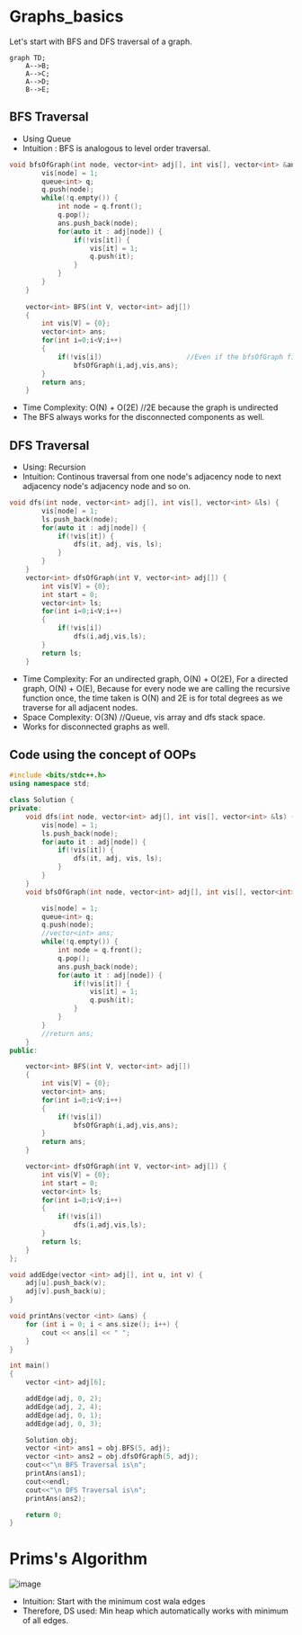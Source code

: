 # Graphs_basics
Let's start with BFS and DFS traversal of a graph. 

```mermaid
graph TD;
    A-->B;
    A-->C;
    A-->D;
    B-->E;
```

## BFS Traversal

- Using Queue
- Intuition : BFS is analogous to level order traversal. 
```cpp
void bfsOfGraph(int node, vector<int> adj[], int vis[], vector<int> &ans) {
        vis[node] = 1;
        queue<int> q;
        q.push(node);
        while(!q.empty()) {
            int node = q.front();
            q.pop();
            ans.push_back(node);
            for(auto it : adj[node]) {
                if(!vis[it]) {
                    vis[it] = 1;
                    q.push(it);
                }
            }
        }
    }
    
    vector<int> BFS(int V, vector<int> adj[])
    {
        int vis[V] = {0};
        vector<int> ans;
        for(int i=0;i<V;i++)
        {
            if(!vis[i])                     //Even if the bfsOfGraph finishes for one component, the loop will continue till V, thus providing a traversal for another component as well.
                bfsOfGraph(i,adj,vis,ans);  
        }
        return ans;
    }
```

- Time Complexity: O(N) + O(2E) //2E because the graph is undirected
- The BFS always works for the disconnected components as well.


## DFS Traversal
- Using: Recursion
- Intuition: Continous traversal from one node's adjacency node to next adjacency node's adjacency node and so on. 

```cpp
void dfs(int node, vector<int> adj[], int vis[], vector<int> &ls) {
        vis[node] = 1;
        ls.push_back(node);
        for(auto it : adj[node]) {
            if(!vis[it]) {
                dfs(it, adj, vis, ls);
            }
        }
    }
    vector<int> dfsOfGraph(int V, vector<int> adj[]) {
        int vis[V] = {0};
        int start = 0;
        vector<int> ls;
        for(int i=0;i<V;i++)
        {
            if(!vis[i])
                dfs(i,adj,vis,ls);
        }
        return ls;
    }
```
- Time Complexity: For an undirected graph, O(N) + O(2E), For a directed graph, O(N) + O(E), Because for every node we are calling the recursive function once, the time taken is O(N) and 2E is for total degrees as we traverse for all adjacent nodes.
- Space Complexity: O(3N) //Queue, vis array and dfs stack space.
- Works for disconnected graphs as well.


## Code using the concept of OOPs
```cpp
#include <bits/stdc++.h>
using namespace std;

class Solution {
private:
    void dfs(int node, vector<int> adj[], int vis[], vector<int> &ls) {
        vis[node] = 1;
        ls.push_back(node);
        for(auto it : adj[node]) {
            if(!vis[it]) {
                dfs(it, adj, vis, ls);
            }
        }
    }
    void bfsOfGraph(int node, vector<int> adj[], int vis[], vector<int> &ans) {

        vis[node] = 1;
        queue<int> q;
        q.push(node);
        //vector<int> ans;
        while(!q.empty()) {
            int node = q.front();
            q.pop();
            ans.push_back(node);
            for(auto it : adj[node]) {
                if(!vis[it]) {
                    vis[it] = 1;
                    q.push(it);
                }
            }
        }
        //return ans;
    }
public:

    vector<int> BFS(int V, vector<int> adj[])
    {
        int vis[V] = {0};
        vector<int> ans;
        for(int i=0;i<V;i++)
        {
            if(!vis[i])
                bfsOfGraph(i,adj,vis,ans);
        }
        return ans;
    }

    vector<int> dfsOfGraph(int V, vector<int> adj[]) {
        int vis[V] = {0};
        int start = 0;
        vector<int> ls;
        for(int i=0;i<V;i++)
        {
            if(!vis[i])
                dfs(i,adj,vis,ls);
        }
        return ls;
    }
};

void addEdge(vector <int> adj[], int u, int v) {
    adj[u].push_back(v);
    adj[v].push_back(u);
}

void printAns(vector <int> &ans) {
    for (int i = 0; i < ans.size(); i++) {
        cout << ans[i] << " ";
    }
}

int main()
{
    vector <int> adj[6];

    addEdge(adj, 0, 2);
    addEdge(adj, 2, 4);
    addEdge(adj, 0, 1);
    addEdge(adj, 0, 3);

    Solution obj;
    vector <int> ans1 = obj.BFS(5, adj);
    vector <int> ans2 = obj.dfsOfGraph(5, adj);
    cout<<"\n BFS Traversal is\n";
    printAns(ans1);
    cout<<endl;
    cout<<"\n DFS Traversal is\n";
    printAns(ans2);

    return 0;
}
```

# Prims's Algorithm

![image](https://user-images.githubusercontent.com/65001893/200225206-7862418f-2c25-4f67-a802-fc3f915d8ab0.png)

- Intuition: Start with the minimum cost wala edges 
- Therefore, DS used: Min heap which automatically works with minimum of all edges.

```cpp
```
